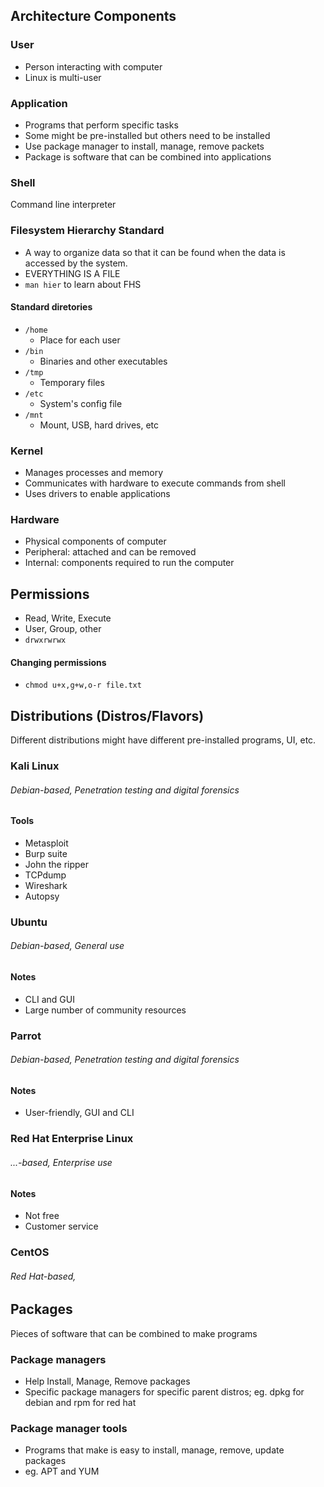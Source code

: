 ## Architecture Components
### User
- Person interacting with computer
- Linux is multi-user

### Application
- Programs that perform specific tasks
- Some might be pre-installed but others need to be installed
- Use package manager to install, manage, remove packets
- Package is software that can be combined into applications

### Shell
Command line interpreter

### Filesystem Hierarchy Standard
- A way to organize data so that it can be found when the data is accessed by the system.
- EVERYTHING IS A FILE
- `man hier` to learn about FHS
#### Standard diretories
- `/home`
  - Place for each user
- `/bin`
  - Binaries and other executables
- `/tmp`
  - Temporary files
- `/etc`
  - System's config file
- `/mnt`
  - Mount, USB, hard drives, etc

### Kernel
- Manages processes and memory
- Communicates with hardware to execute commands from shell
- Uses drivers to enable applications

### Hardware
- Physical components of computer
- Peripheral: attached and can be removed
- Internal: components required to run the computer

## Permissions
- Read, Write, Execute
- User, Group, other
- `drwxrwrwx`
#### Changing permissions
- `chmod u+x,g+w,o-r file.txt`

## Distributions (Distros/Flavors)
Different distributions might have different pre-installed programs, UI, etc.

### Kali Linux 
###### Debian-based, Penetration testing and digital forensics
#### Tools
- Metasploit
- Burp suite
- John the ripper
- TCPdump
- Wireshark
- Autopsy

### Ubuntu
###### Debian-based, General use
#### Notes
- CLI and GUI
- Large number of community resources

### Parrot
###### Debian-based, Penetration testing and digital forensics
#### Notes
- User-friendly, GUI and CLI

### Red Hat Enterprise Linux
###### ...-based, Enterprise use
#### Notes
- Not free
- Customer service

### CentOS
###### Red Hat-based, 

## Packages
Pieces of software that can be combined to make programs

### Package managers
- Help Install, Manage, Remove packages
- Specific package managers for specific parent distros; eg. dpkg for debian and rpm for red hat

### Package manager tools
- Programs that make is easy to install, manage, remove, update packages
- eg. APT and YUM
